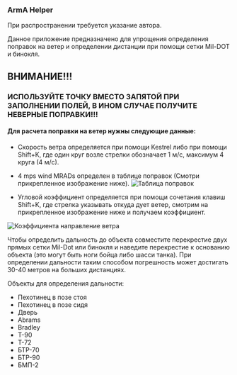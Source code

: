 ### ArmA Helper

При распространении требуется указание автора.

Данное приложение предназначено для упрощения определения поправок на ветер и определении дистанции при помощи сетки Mil-DOT и бинокля.

## ВНИМАНИЕ!!! 
### ИСПОЛЬЗУЙТЕ ТОЧКУ ВМЕСТО ЗАПЯТОЙ ПРИ ЗАПОЛНЕНИИ ПОЛЕЙ, В ИНОМ СЛУЧАЕ ПОЛУЧИТЕ НЕВЕРНЫЕ ПОПРАВКИ!!!


#### Для расчета поправки на ветер нужны следующие данные:

+ Скорость ветра определяется при помощи Kestrel либо при помощи Shift+K, где один круг возле стрелки обозначает 1 м/с, максимум 4 круга (4 м/с).

+ 4 mps wind MRADs определен в таблице поправок (Смотри прикрепленное изображение ниже).
![Таблица поправок](https://sun9-22.userapi.com/c857720/v857720489/e1ef3/w9NR1d1fJJM.jpg)

+ Угловой коэффициент определяется при помощи сочетания клавиш Shift+K, где стрелка указывать откуда дует ветер, смотрим на прикрепленное изображение ниже и получаем коэффициент.

![Коэффициента направление ветра](https://sun9-11.userapi.com/c857720/v857720489/e1ec0/2rUrpkZ7gdI.jpg)

Чтобы определить дальность до объекта совместите перекрестие двух прямых сетки Mil-Dot или бинокля и наведите перекрестие к основанию объекта (это могут быть ноги бойца либо шасси танка). При определении дальности таким способом погрешность может достигать 30-40 метров на больших дистанциях.

Объекты для определения дальности: 
  + Пехотинец в позе стоя 
  + Пехотинец в позе сидя 
  + Дверь 
  + Abrams 
  + Bradley
  + Т-90
  + Т-72
  + БТР-70
  + БТР-90
  + БМП-2
